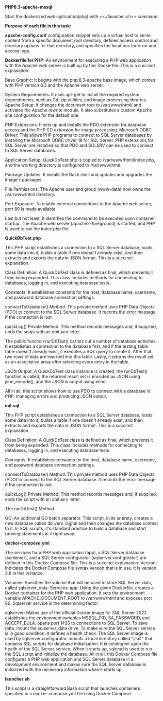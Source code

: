 **PHP8.3-apache-mssql**

Start the dockerized web-apllication(php) with <<./launcher.sh>> command


**Purpose of each file in this task:**

**apache-config.conf**
configuration snippet sets up a virtual host to serve content from a specific document root directory, defines access control and directory options for that directory, and specifies the locations for error and access logs.

**Dockerfile for PHP:**
An environment for executing a PHP web application with the Apache web server is built up by this Dockerfile. This is a succinct explanation:

Base Graphic: It begins with the php:8.3-apache base image, which comes with PHP version 8.3 and the Apache web server.

System Requirements: It uses apt-get to install the required system dependencies, such as Git, zip utilities, and image processing libraries.
Apache Setup: It changes the document root to /var/www/html/ and activates the Apache rewrite module. It also substitutes a custom Apache site configuration for the default one.

PHP Extensions: It sets up and installs the PDO extension for database access and the PHP GD extension for image processing.
Microsoft ODBC Driver: This allows PHP programs to connect to SQL Server databases by installing the Microsoft ODBC driver 18 for SQL Server.
PHP extensions for SQL Server are installed so that PDO and SQLSRV can be used to connect to SQL Server databases.

Application Setup: QuickDbTest.php is copied to /var/www/html/index.php, and the working directory is configured to /var/www/html.

Package Updates: It installs the Bash shell and updates and upgrades the image's packages.

File Permissions: The Apache user and group (www-data) now owns the /var/www/html directory.

Port Exposure: To enable external connections to the Apache web server, port 80 is made available.

Last but not least, it identifies the command to be executed upon container startup. The Apache web server (apache2-foreground) is started, and PHP is used to run the index.php file.

**QuickDbTest.php**

This PHP script establishes a connection to a SQL Server database, loads some data into it, builds a table if one doesn't already exist, and then extracts and exports the data in JSON format. This is a succinct explanation:

Class Definition: A QuickDbTest class is defined as final, which prevents it from being expanded. This class includes methods for connecting to databases, logging in, and executing database tests.

Constants: It establishes constants for the host, database name, username, and password database connection settings.

connectToDatabase() Method: This private method uses PHP Data Objects (PDO) to connect to the SQL Server database. It records the error message if the connection is lost.

quickLog() Private Method: This method records messages and, if supplied, ends the script with an obituary letter.

The public function runDbTest() carries out a number of database activities. It establishes a connection to the database first, and if the testing_table table doesn't already exist, it executes a SQL query to create it. After that, two rows of data are inserted into this table. Lastly, it returns the result set as an associative array after selecting every entry in the table.

JSON Output: A QuickDbTest class instance is created, the runDbTest() function is called, the returned result set is encoded as JSON using json_encode(), and the JSON is output using echo.

All in all, this script shows how to use PDO to connect with a database in PHP, managing errors and producing JSON output.

**init.sql**

This PHP script establishes a connection to a SQL Server database, loads some data into it, builds a table if one doesn't already exist, and then extracts and exports the data in JSON format. This is a succinct explanation:

Class Definition: A QuickDbTest class is defined as final, which prevents it from being expanded. This class includes methods for connecting to databases, logging in, and executing database tests.

Constants: It establishes constants for the host, database name, username, and password database connection settings.

connectToDatabase() Method: This private method uses PHP Data Objects (PDO) to connect to the SQL Server database. It records the error message if the connection is lost.

quickLog() Private Method: This method records messages and, if supplied, ends the script with an obituary letter.

The runDbTest() Method

GO: An additional GO batch separator.
This script, in its entirety, creates a new database called db_vero_digital and then changes the database context to it. In SQL scripts, it's standard practice to build a database and start running statements in it right away.

**docker-compose.yml**

The services for a PHP web application (app), a SQL Server database (sqlserver), and a SQL Server configurator (sqlserver.configurator) are defined in this Docker Compose file. This is a succinct explanation:
Version: Indicates the Docker Compose file syntax version that is in use. It is version 3.8 in this instance.


Volumes: Specifies the volume that will be used to store SQL Server data, called sqlserver_data.
Services: app: Using the given Dockerfile, creates a Docker container for the PHP web application. It sets the environment variable APACHE_DOCUMENT_ROOT to /var/www/html and exposes port 80. Sqlserver service is the determining factor.

sqlserver: Makes use of the official Docker image for SQL Server 2022. establishes the environment variables MSSQL_PID, SA_PASSWORD, and ACCEPT_EULA. opens port 1433 to connections to SQL Server. To save data, mount the sqlserver_data drive. To make sure the SQL Server service is in good condition, it defines a health check.
The SQL Server image is used by sqlserver.configurator. mounts a local directory called "./init" that contains SQL scripts for database initialization. It is contingent upon the health of the SQL Server service. When it starts up, sqlcmd is used to run the SQL script and initialize the database.
All in all, this Docker Compose file configures a PHP web application and SQL Server database in a development environment and makes sure the SQL Server database is initialized with the necessary information when it starts up.

**launcher.sh**

This script is a straightforward Bash script that launches containers specified in a docker-compose.yml file using Docker Compose.
